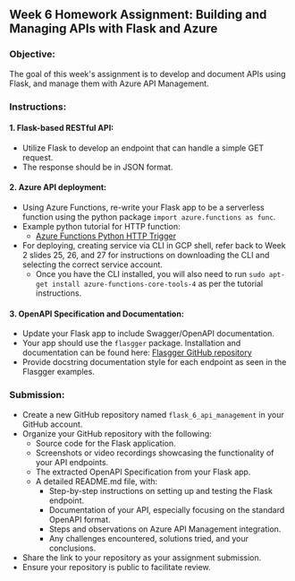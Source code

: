## **Week 6 Homework Assignment: Building and Managing APIs with Flask and Azure**

### **Objective**:
The goal of this week's assignment is to develop and document APIs using Flask, and manage them with Azure API Management.

### **Instructions**:

#### **1. Flask-based RESTful API**:
- Utilize Flask to develop an endpoint that can handle a simple GET request.
- The response should be in JSON format.

#### **2. Azure API deployment**: 
- Using Azure Functions, re-write your Flask app to be a serverless function using the python package `import azure.functions as func`.
- Example python tutorial for HTTP function: 
    - [Azure Functions Python HTTP Trigger](https://learn.microsoft.com/en-us/azure/azure-functions/create-first-function-cli-python?tabs=macos%2Cbash%2Cazure-cli&pivots=python-mode-decorators) 
- For deploying, creating service via CLI in GCP shell, refer back to Week 2 slides 25, 26, and 27 for instructions on downloading the CLI and selecting the correct service account.
    - Once you have the CLI installed, you will also need to run `sudo apt-get install azure-functions-core-tools-4` as per the tutorial instructions.

#### **3. OpenAPI Specification and Documentation**:
- Update your Flask app to include Swagger/OpenAPI documentation.
- Your app should use the `flasgger` package. Installation and documentation can be found here: [Flasgger GitHub repository](https://github.com/flasgger/flasgger) 
- Provide docstring documentation style for each endpoint as seen in the Flasgger examples.

### **Submission**:
- Create a new GitHub repository named `flask_6_api_management` in your GitHub account.
- Organize your GitHub repository with the following:
  - Source code for the Flask application.
  - Screenshots or video recordings showcasing the functionality of your API endpoints.
  - The extracted OpenAPI Specification from your Flask app.
  - A detailed README.md file, with:
    - Step-by-step instructions on setting up and testing the Flask endpoint.
    - Documentation of your API, especially focusing on the standard OpenAPI format.
    - Steps and observations on Azure API Management integration.
    - Any challenges encountered, solutions tried, and your conclusions.
- Share the link to your repository as your assignment submission.
- Ensure your repository is public to facilitate review.